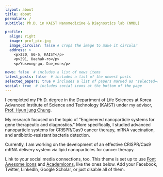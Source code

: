 ```yaml
---
layout: about
title: about
permalink: /
subtitle: Ph.D. in KAIST Nanomedicine & Diagnostics lab (NMDL)

profile:
  align: right
  image: prof_pic.jpg
  image_circular: false # crops the image to make it circular
  address: >
    <p>220, E6-6, KAIST</p>
    <p>291, Daehak-ro</p>
    <p>Yuseong-gu, Daejeon</p>

news: false  # includes a list of news items
latest_posts: false  # includes a list of the newest posts
selected_papers: true # includes a list of papers marked as "selected={true}"
social: true  # includes social icons at the bottom of the page
---
```


I completed my Ph.D. degree in the Department of Life Sciences at Korea Advanced Institute of Science and Technology (KAIST) under my advisor, [Prof. Hyun jung Chung](http://nanomedicine.kaist.ac.kr/professor/). 

My research focused on the topic of "Engineered nanoparticle systems for gene therapeutic and diagnostics." More specifically, I studied advanced nanoparticle systems for CRISPR/Cas9 cancer therapy, mRNA vaccination, and antibiotic-resistant bacteria detection. 

Currently, I am working on the development of an effective CRISPR/Cas9 mRNA delivery system via lipid nanoparticles for cancer therapy.

Link to your social media connections, too. This theme is set up to use [Font Awesome icons](http://fortawesome.github.io/Font-Awesome/) and [Academicons](https://jpswalsh.github.io/academicons/), like the ones below. Add your Facebook, Twitter, LinkedIn, Google Scholar, or just disable all of them.
